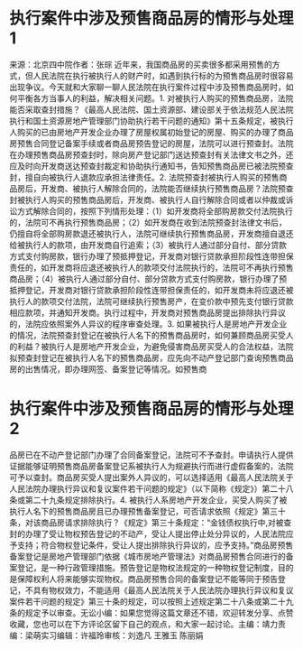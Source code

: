 # 执行案件中涉及预售商品房的情形与处理1

来源：北京四中院作者：张琮 近年来，我国商品房的买卖很多都采用预售的方式，但人民法院在执行被执行人的财产时，如遇到执行标的为预售商品房时很容易出现争议。今天就和大家聊一聊人民法院在执行案件过程中涉及预售商品房时，如何平衡各方当事人的利益，解决相关问题。1. 对被执行人购买的预售商品房，法院能否采取查封措施？《最高人民法院、国土资源部、建设部关于依法规范人民法院执行和国土资源房地产管理部门协助执行若干问题的通知》第十五条规定，被执行人购买的已由房地产开发企业办理了房屋权属初始登记的房屋、购买的办理了商品房预售合同登记备案手续或者商品房预告登记的房屋，法院可以进行预查封。法院在办理预售商品房预查封时，除向房产登记部门送达预查封有关法律文书之外，还应及时向开发商送达预查封裁定和协助执行通知书，告知预售商品房已被法院预查封，擅自向被执行人退款应承担法律责任。2. 法院预查封被执行人购买的预售商品房后，开发商、被执行人解除合同的，法院能否继续执行预售商品房？法院预查封被执行人购买的预售商品房后，开发商、被执行人自行解除合同或者以仲裁或诉讼方式解除合同的，按照下列情形处理：（1）如开发商将全部购房款交付法院执行的，法院可不再执行预售商品房；（2）如开发商在收到法院预查封法律文书后，仍擅自将全部购房款退还被执行人，法院可继续执行预售商品房，开发商擅自退还给被执行人的款项，由开发商自行追索；（3）被执行人通过部分自付、部分贷款方式支付购房款，银行办理了预抵押登记，开发商对银行贷款承担阶段性连带担保责任的，如开发商将应退还被执行人的款项交付法院执行的，法院可不再执行预售商品房；（4）被执行人通过部分自付、部分贷款方式支付购房款，银行办理了预抵押登记，开发商对银行贷款承担阶段性连带担保责任的，如开发商未将应退还被执行人的款项交付法院，法院可继续执行预售房产，在变价款中预先支付银行贷款相应款项，并通知开发商。执行过程中，开发商对预售商品房提出排除执行异议的，法院应依照案外人异议的程序审查处理。3. 如果被执行人是房地产开发企业的情况，法院预查封登记在被执行人名下的预售商品房时，如何兼顾商品房买受人的利益？被执行人是房地产开发企业，为避免侵害商品房买受人的合法权益，法院拟预查封登记在被执行人名下的预售商品房，应先向不动产登记部门查询预售商品房的出售情况，即办理网签、备案登记等情况。如预售商

# 执行案件中涉及预售商品房的情形与处理2

品房已在不动产登记部门办理了合同备案登记，法院可不予查封。申请执行人提供证据能够证明预售商品房备案登记系被执行人为规避执行而进行虚假备案的，法院可予以查封。商品房买受人提出案外人异议的，可以选择适用《最高人民法院关于人民法院办理执行异议和复议案件若干问题的规定》（以下简称《规定》）第二十八条或第二十九条规定排除执行。4. 被执行人系房地产开发企业，买受人购买了被执行人名下的预售商品房且已办理预售备案登记，可否请求依照《规定》第三十条，对该商品房请求排除执行？《规定》第三十条规定：“金钱债权执行中,对被查封的办理了受让物权预告登记的不动产，受让人提出停止处分异议的，人民法院应予支持；符合物权登记条件，受让人提出排除执行异议的，应予支持。”商品房预售备案登记是房地产管理部门依据《城市房地产管理法》对商品房预售合同进行的备案登记，是一种行政管理措施。预告登记是物权法规定的一种物权登记制度，目的是保障权利人将来能够实现物权。商品房预售合同的备案登记不能等同于预告登记，不具有物权效力，不能适用《最高人民法院关于人民法院办理执行异议和复议案件若干问题的规定》第三十条的规定，可以按照上述规定第二十八条或第二十九条的规定予以审查。无讼小编：如果您觉得这篇文章还不错，欢迎转发分享、点赞收藏，您也可以在下方评论区留下自己的观点，和大家一起讨论。主编：靖力责编：梁萌实习编辑：许福玲审核：刘逸凡 王雅玉 陈丽娟

